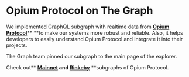 # Opium Protocol on The Graph

We implemented GraphQL subgraph with realtime data from [**Opium Protocol**](https://opium.network)** **to make our systems more robust and reliable. Also, it helps developers to easily understand Opium Protocol and integrate it into their projects.

The Graph team pinned our subgraph to the main page of the explorer.

Check out** **[**Mainnet**](https://thegraph.com/explorer/subgraph/opiumprotocol/opium-network) and [**Rinkeby**](https://thegraph.com/explorer/subgraph/opiumprotocol/opium-network-rinkeby)** **subgraphs of Opium Protocol.
